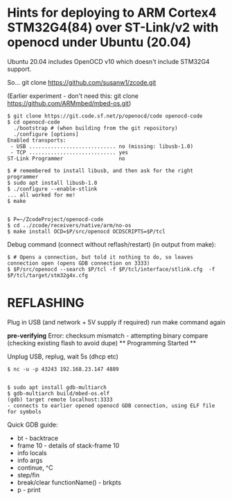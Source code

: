 Hints for deploying to ARM Cortex4 STM32G4(84) over ST-Link/v2 with openocd under Ubuntu (20.04)
===

Ubuntu 20.04 includes OpenOCD v10 which doesn't include STM32G4 support.

So... git clone https://github.com/susanw1/zcode.git

(Earlier experiment - don't need this: git clone https://github.com/ARMmbed/mbed-os.git)

```
$ git clone https://git.code.sf.net/p/openocd/code openocd-code
$ cd openocd-code
  ./bootstrap # (when building from the git repository)
  ./configure [options]
Enabled transports:
 - USB ............................ no (missing: libusb-1.0)
 - TCP ............................ yes
ST-Link Programmer                  no

$ # remembered to install libusb, and then ask for the right programmer
$ sudo apt install libusb-1.0
$ ./configure --enable-stlink 
... all worked for me!
$ make


$ P=~/ZcodeProject/openocd-code
$ cd ../zcode/receivers/native/arm/no-os
$ make install OCD=$P/src/openocd OCDSCRIPTS=$P/tcl
```

Debug command (connect without reflash/restart) (in output from make):

```
$ # Opens a connection, but told it nothing to do, so leaves connection open (opens GDB connection on 3333)
$ $P/src/openocd --search $P/tcl -f $P/tcl/interface/stlink.cfg  -f $P/tcl/target/stm32g4x.cfg
```


REFLASHING
===========

Plug in USB (and network + 5V supply if required)
run make command again

**pre-verifying**
Error: checksum mismatch - attempting binary compare	(checking existing flash to avoid dupe)
** Programming Started **

Unplug USB, replug, wait 5s (dhcp etc)

```
$ nc -u -p 43243 192.168.23.147 4889


$ sudo apt install gdb-multiarch
$ gdb-multiarch build/mbed-os.elf
(gdb) target remote localhost:3333
- connects to earlier opened openocd GDB connection, using ELF file for symbols
```

Quick GDB guide:
*	bt - backtrace
*	frame 10 - details of stack-frame 10
*	info locals
*	info args
*	continue, ^C 
*	step/fin
*	break/clear functionName() - brkpts
*	p <expr> - print
